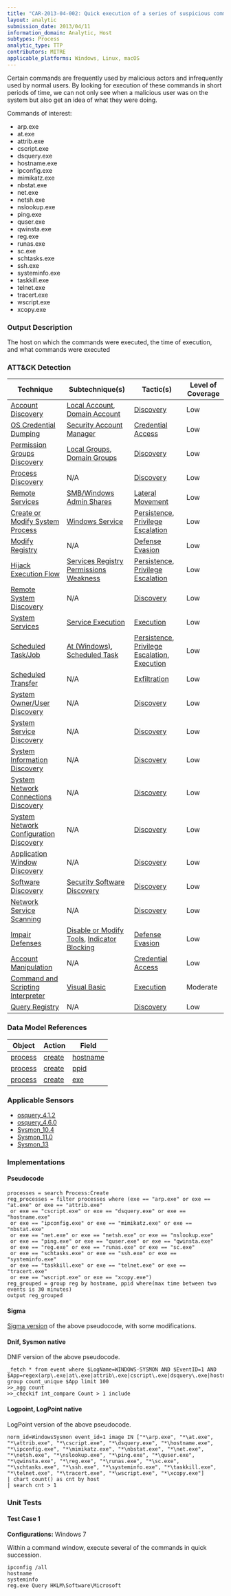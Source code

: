 ```yaml
---
title: "CAR-2013-04-002: Quick execution of a series of suspicious commands"
layout: analytic
submission_date: 2013/04/11
information_domain: Analytic, Host
subtypes: Process
analytic_type: TTP
contributors: MITRE
applicable_platforms: Windows, Linux, macOS
---
```


Certain commands are frequently used by malicious actors and infrequently used by normal users. By looking for execution of these commands in short periods of time, we can not only see when a malicious user was on the system but also get an idea of what they were doing.

  Commands of interest:

-   arp.exe
-   at.exe
-   attrib.exe
-   cscript.exe
-   dsquery.exe
-   hostname.exe
-   ipconfig.exe
-   mimikatz.exe
-   nbstat.exe
-   net.exe
-   netsh.exe
-   nslookup.exe
-   ping.exe
-   quser.exe
-   qwinsta.exe
-   reg.exe
-   runas.exe
-   sc.exe
-   schtasks.exe
-   ssh.exe
-   systeminfo.exe
-   taskkill.exe
-   telnet.exe
-   tracert.exe
-   wscript.exe
-   xcopy.exe

### Output Description

The host on which the commands were executed, the time of execution, and what commands were executed


### ATT&CK Detection

|Technique|Subtechnique(s)|Tactic(s)|Level of Coverage|
|---|---|---|---|
|[Account Discovery](https://attack.mitre.org/techniques/T1087/)|[Local Account](https://attack.mitre.org/techniques/T1087/001/), [Domain Account](https://attack.mitre.org/techniques/T1087/002/)|[Discovery](https://attack.mitre.org/tactics/TA0007/)|Low|
|[OS Credential Dumping](https://attack.mitre.org/techniques/T1003/)|[Security Account Manager](https://attack.mitre.org/techniques/T1003/002/)|[Credential Access](https://attack.mitre.org/tactics/TA0006/)|Low|
|[Permission Groups Discovery](https://attack.mitre.org/techniques/T1069/)|[Local Groups](https://attack.mitre.org/techniques/T1069/001/), [Domain Groups](https://attack.mitre.org/techniques/T1069/002/)|[Discovery](https://attack.mitre.org/tactics/TA0007/)|Low|
|[Process Discovery](https://attack.mitre.org/techniques/T1057/)|N/A|[Discovery](https://attack.mitre.org/tactics/TA0007/)|Low|
|[Remote Services](https://attack.mitre.org/techniques/T1021/)|[SMB/Windows Admin Shares](https://attack.mitre.org/techniques/T1021/002/)|[Lateral Movement](https://attack.mitre.org/tactics/TA0008/)|Low|
|[Create or Modify System Process](https://attack.mitre.org/techniques/T1543/)|[Windows Service](https://attack.mitre.org/techniques/T1543/003/)|[Persistence](https://attack.mitre.org/tactics/TA0003/), [Privilege Escalation](https://attack.mitre.org/tactics/TA0004/)|Low|
|[Modify Registry](https://attack.mitre.org/techniques/T1112/)|N/A|[Defense Evasion](https://attack.mitre.org/tactics/TA0005/)|Low|
|[Hijack Execution Flow](https://attack.mitre.org/techniques/T1574/)|[Services Registry Permissions Weakness](https://attack.mitre.org/techniques/T1574/011/)|[Persistence](https://attack.mitre.org/tactics/TA0003/), [Privilege Escalation](https://attack.mitre.org/tactics/TA0004/)|Low|
|[Remote System Discovery](https://attack.mitre.org/techniques/T1018/)|N/A|[Discovery](https://attack.mitre.org/tactics/TA0007/)|Low|
|[System Services](https://attack.mitre.org/techniques/T1569/)|[Service Execution](https://attack.mitre.org/techniques/T1569/002/)|[Execution](https://attack.mitre.org/tactics/TA0002/)|Low|
|[Scheduled Task/Job](https://attack.mitre.org/techniques/T1053/)|[At (Windows)](https://attack.mitre.org/techniques/T1053/002/), [Scheduled Task](https://attack.mitre.org/techniques/T1053/005/)|[Persistence](https://attack.mitre.org/tactics/TA0003/), [Privilege Escalation](https://attack.mitre.org/tactics/TA0004/), [Execution](https://attack.mitre.org/tactics/TA0002/)|Low|
|[Scheduled Transfer](https://attack.mitre.org/techniques/T1029/)|N/A|[Exfiltration](https://attack.mitre.org/tactics/TA0010/)|Low|
|[System Owner/User Discovery](https://attack.mitre.org/techniques/T1033/)|N/A|[Discovery](https://attack.mitre.org/tactics/TA0007/)|Low|
|[System Service Discovery](https://attack.mitre.org/techniques/T1007/)|N/A|[Discovery](https://attack.mitre.org/tactics/TA0007/)|Low|
|[System Information Discovery](https://attack.mitre.org/techniques/T1082/)|N/A|[Discovery](https://attack.mitre.org/tactics/TA0007/)|Low|
|[System Network Connections Discovery](https://attack.mitre.org/techniques/T1049/)|N/A|[Discovery](https://attack.mitre.org/tactics/TA0007/)|Low|
|[System Network Configuration Discovery](https://attack.mitre.org/techniques/T1016/)|N/A|[Discovery](https://attack.mitre.org/tactics/TA0007/)|Low|
|[Application Window Discovery](https://attack.mitre.org/techniques/T1010/)|N/A|[Discovery](https://attack.mitre.org/tactics/TA0007/)|Low|
|[Software Discovery](https://attack.mitre.org/techniques/T1518/)|[Security Software Discovery](https://attack.mitre.org/techniques/T1518/001/)|[Discovery](https://attack.mitre.org/tactics/TA0007/)|Low|
|[Network Service Scanning](https://attack.mitre.org/techniques/T1046/)|N/A|[Discovery](https://attack.mitre.org/tactics/TA0007/)|Low|
|[Impair Defenses](https://attack.mitre.org/techniques/T1562/)|[Disable or Modify Tools](https://attack.mitre.org/techniques/T1562/001/), [Indicator Blocking](https://attack.mitre.org/techniques/T1562/006/)|[Defense Evasion](https://attack.mitre.org/tactics/TA0005/)|Low|
|[Account Manipulation](https://attack.mitre.org/techniques/T1098/)|N/A|[Credential Access](https://attack.mitre.org/tactics/TA0006/)|Low|
|[Command and Scripting Interpreter](https://attack.mitre.org/techniques/T1059/)|[Visual Basic](https://attack.mitre.org/techniques/T1059/005/)|[Execution](https://attack.mitre.org/tactics/TA0002/)|Moderate|
|[Query Registry](https://attack.mitre.org/techniques/T1012/)|N/A|[Discovery](https://attack.mitre.org/tactics/TA0007/)|Low|

### Data Model References

|Object|Action|Field|
|---|---|---|
|[process](/data_model/process) | [create](/data_model/process#create) | [hostname](/data_model/process#hostname) |
|[process](/data_model/process) | [create](/data_model/process#create) | [ppid](/data_model/process#ppid) |
|[process](/data_model/process) | [create](/data_model/process#create) | [exe](/data_model/process#exe) |


### Applicable Sensors

- [osquery_4.1.2](/sensors/osquery_4.1.2)
- [osquery_4.6.0](/sensors/osquery_4.6.0)
- [Sysmon_10.4](/sensors/Sysmon_10.4)
- [Sysmon_11.0](/sensors/Sysmon_11.0)
- [Sysmon_13](/sensors/Sysmon_13)

### Implementations

#### Pseudocode


```
processes = search Process:Create
reg_processes = filter processes where (exe == "arp.exe" or exe == "at.exe" or exe == "attrib.exe"
 or exe == "cscript.exe" or exe == "dsquery.exe" or exe == "hostname.exe"
 or exe == "ipconfig.exe" or exe == "mimikatz.exe" or exe == "nbstat.exe"
 or exe == "net.exe" or exe == "netsh.exe" or exe == "nslookup.exe"
 or exe == "ping.exe" or exe == "quser.exe" or exe == "qwinsta.exe"
 or exe == "reg.exe" or exe == "runas.exe" or exe == "sc.exe"
 or exe == "schtasks.exe" or exe == "ssh.exe" or exe == "systeminfo.exe"
 or exe == "taskkill.exe" or exe == "telnet.exe" or exe == "tracert.exe"
 or exe == "wscript.exe" or exe == "xcopy.exe")
reg_grouped = group reg by hostname, ppid where(max time between two events is 30 minutes)
output reg_grouped
```


#### Sigma

[Sigma version](https://github.com/Neo23x0/sigma/blob/master/rules/windows/process_creation/win_multiple_suspicious_cli.yml) of the above pseudocode, with some modifications.



#### Dnif, Sysmon native

DNIF version of the above pseudocode.


```
_fetch * from event where $LogName=WINDOWS-SYSMON AND $EventID=1 AND $App=regex(arp\.exe|at\.exe|attrib\.exe|cscript\.exe|dsquery\.exe|hostname\.exe|ipconfig\.exe|mimikatz.exe|nbstat\.exe|net\.exe|netsh\.exe|nslookup\.exe|ping\.exe|quser\.exe|qwinsta\.exe|reg\.exe|runas\.exe|sc\.exe|schtasks\.exe|ssh\.exe|systeminfo\.exe|taskkill\.exe|telnet\.exe|tracert\.exe|wscript\.exe|xcopy\.exe)i group count_unique $App limit 100
>>_agg count
>>_checkif int_compare Count > 1 include
```


#### Logpoint, LogPoint native

LogPoint version of the above pseudocode.


```
norm_id=WindowsSysmon event_id=1 image IN ["*\arp.exe", "*\at.exe", "*\attrib.exe", "*\cscript.exe", "*\dsquery.exe", "*\hostname.exe", "*\ipconfig.exe", "*\mimikatz.exe", "*\nbstat.exe", "*\net.exe", "*\netsh.exe", "*\nslookup.exe", "*\ping.exe", "*\quser.exe", "*\qwinsta.exe", "*\reg.exe", "*\runas.exe", "*\sc.exe", "*\schtasks.exe", "*\ssh.exe", "*\systeminfo.exe", "*\taskkill.exe", "*\telnet.exe", "*\tracert.exe", "*\wscript.exe", "*\xcopy.exe"]
| chart count() as cnt by host
| search cnt > 1
```



### Unit Tests

#### Test Case 1

**Configurations:** Windows 7

Within a command window, execute several of the commands in quick succession.

```
ipconfig /all
hostname
systeminfo
reg.exe Query HKLM\Software\Microsoft
```


